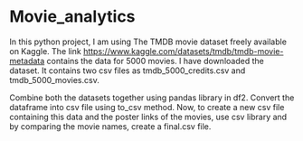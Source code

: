 # Movie_analytics
In this python project, I am using The TMDB movie dataset freely available on Kaggle. 
The link https://www.kaggle.com/datasets/tmdb/tmdb-movie-metadata contains the data for 5000 movies. 
I have downloaded the dataset. It contains two csv files as tmdb_5000_credits.csv and tmdb_5000_movies.csv.

Combine both the datasets together using pandas library in df2.
Convert the dataframe into csv file using to_csv method. 
Now, to create a new csv file containing this data and the poster links of the movies,
use csv library and by comparing the movie names, create a final.csv file.
